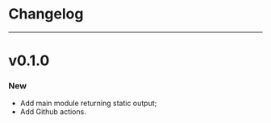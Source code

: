 # Changelog

---

# v0.1.0

### New

- Add main module returning static output;
- Add Github actions.
